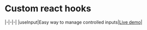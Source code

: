 # Custom react hooks
|-|-|-|
|useInput|Easy way to manage controlled inputs|[Live demo](https://codesandbox.io/p/sandbox/useinput-j64ln6?file=%2Fsrc%2FApp.js%3A6%2C28)|
